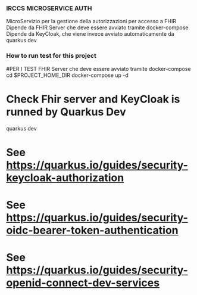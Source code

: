 ### IRCCS MICROSERVICE AUTH
MicroServizio per la gestione della autorizzazioni per accesso a FHIR
Dipende da FHIR Server che deve essere avviato tramite docker-compose
Dipende da KeyCloak, che viene invece avviato automaticamente da quarkus dev

### How to run test for this project
#PER I TEST FHIR Server che deve essere avviato tramite docker-compose
cd $PROJECT_HOME_DIR
docker-compose up -d
# Check Fhir server and KeyCloak is runned by Quarkus Dev
quarkus dev
# See https://quarkus.io/guides/security-keycloak-authorization
# See https://quarkus.io/guides/security-oidc-bearer-token-authentication
# See https://quarkus.io/guides/security-openid-connect-dev-services
